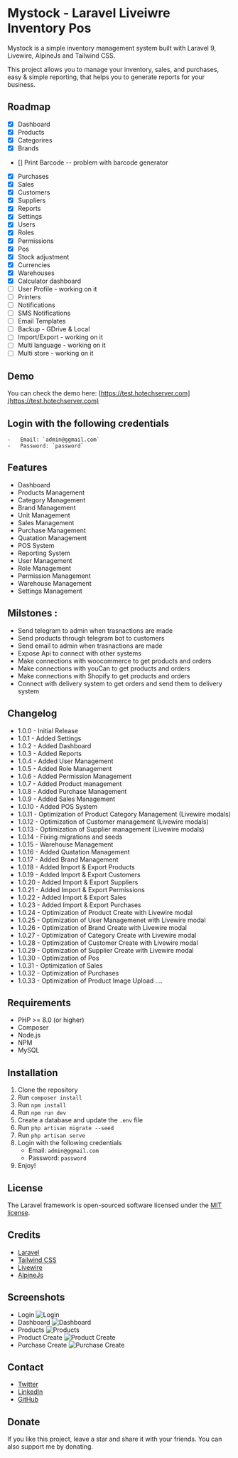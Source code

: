 # Mystock - Laravel Liveiwre Inventory Pos

Mystock is a simple inventory management system built with Laravel 9, Livewire, AlpineJs and Tailwind CSS. 

This project allows you to manage your inventory, sales, and purchases, easy & simple reporting, that helps you to generate reports for your business.

## Roadmap

- [x] Dashboard
- [x] Products
- [x] Categorires
- [x] Brands
- [] Print Barcode -- problem with barcode generator
- [x] Purchases
- [x] Sales
- [x] Customers
- [x] Suppliers
- [x] Reports
- [x] Settings
- [x] Users
- [x] Roles
- [x] Permissions
- [x] Pos
- [x] Stock adjustment
- [x] Currencies
- [x] Warehouses
- [x] Calculator dashboard
- [ ] User Profile - working on it
- [ ] Printers
- [ ] Notifications
- [ ] SMS Notifications
- [ ] Email Templates
- [ ] Backup - GDrive & Local
- [ ] Import/Export - working on it
- [ ] Multi language - working on it
- [ ] Multi store - working on it

## Demo

You can check the demo here: 
[https://test.hotechserver.com](https://test.hotechserver.com)


## Login with the following credentials
    -   Email: `admin@ggmail.com`
    -   Password: `password`


## Features

-   Dashboard
-   Products Management
-   Category Management
-   Brand Management
-   Unit Management
-   Sales Management
-   Purchase Management
-   Quatation Management
-   POS System
-   Reporting System
-   User Management
-   Role Management
-   Permission Management
-   Warehouse Management
-   Settings Management

## Milstones : 

- Send telegram to admin when trasnactions are made
- Send products through telegram bot to customers
- Send email to admin when trasnactions are made
- Expose Api to connect with other systems
- Make connections with woocommerce to get products and orders
- Make connections with youCan to get products and orders
- Make connections with Shopify to get products and orders
- Connect with delivery system to get orders and send them to delivery system

## Changelog

- 1.0.0 - Initial Release
- 1.0.1 - Added Settings
- 1.0.2 - Added Dashboard
- 1.0.3 - Added Reports
- 1.0.4 - Added User Management
- 1.0.5 - Added Role Management
- 1.0.6 - Added Permission Management
- 1.0.7 - Added Product management
- 1.0.8 - Added Purchase Management
- 1.0.9 - Added Sales Management
- 1.0.10 - Added POS System
- 1.0.11 - Optimization of Product Category Management (Livewire modals)
- 1.0.12 - Optimization of Customer management (Livewire modals)
- 1.0.13 - Optimization of Supplier management (Livewire modals)
- 1.0.14 - Fixing migrations and seeds
- 1.0.15 - Warehouse Management
- 1.0.16 - Added Quatation Management
- 1.0.17 - Added Brand Management  
- 1.0.18 - Added Import & Export Products
- 1.0.19 - Added Import & Export Customers
- 1.0.20 - Added Import & Export Suppliers
- 1.0.21 - Added Import & Export Permissions
- 1.0.22 - Added Import & Export Sales  
- 1.0.23 - Added Import & Export Purchases
- 1.0.24 - Optimization of Product Create with Livewire modal
- 1.0.25 - Optimization of User Managemenet with Livewire modal
- 1.0.26 - Optimization of Brand Create with Livewire modal
- 1.0.27 - Optimization of Category Create with Livewire modal
- 1.0.28 - Optimization of Customer Create with Livewire modal
- 1.0.29 - Optimization of Supplier Create with Livewire modal
- 1.0.30 - Optimization of Pos
- 1.0.31 - Optimization of Sales
- 1.0.32 - Optimization of Purchases
- 1.0.33 - Optimization of Product Image Upload
....


## Requirements

-   PHP >= 8.0 (or higher)
-   Composer
-   Node.js
-   NPM
-   MySQL

## Installation

1.  Clone the repository
2.  Run `composer install`
3.  Run `npm install`
4.  Run `npm run dev`
5.  Create a database and update the `.env` file
6.  Run `php artisan migrate --seed`
7.  Run `php artisan serve`
8.  Login with the following credentials
    -   Email: `admin@ggmail.com`
    -   Password: `password`
9.  Enjoy!

## License

The Laravel framework is open-sourced software licensed under the [MIT license](https://opensource.org/licenses/MIT).

## Credits

-   [Laravel](https://laravel.com/)
-   [Tailwind CSS](https://tailwindcss.com/)
-   [Livewire](https://laravel-livewire.com/)
-   [AlpineJs]()

## Screenshots

- Login
![Login](screens/login.png)
- Dashboard
![Dashboard](screens/dashboard.png)
- Products
![Products](screens/products.png)
- Product Create
![Product Create](screens/product-modal.png)
- Purchase Create
![Purchase Create](screens/purchase-create.png)

## Contact

-   [Twitter](https://twitter.com/zakarialabib)
-   [LinkedIn](https://www.linkedin.com/in/zakaria-labib/)
-   [GitHub](https://www.github.com/zakarialabib/)

## Donate

If you like this project, leave a star and share it with your friends. You can also support me by donating.